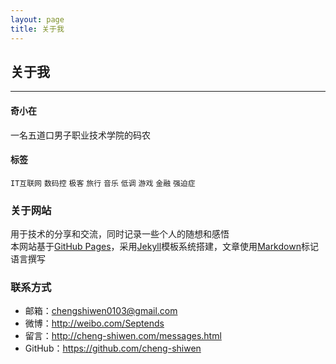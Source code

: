 ```yaml
---
layout: page
title: 关于我
---
```


<h2>关于我</h2>
<hr style="FILTER: alpha(opacity=100,finishopacity=0,style=3)" color="#e8e8e8" size="3" />

#### 奇小在

一名五道口男子职业技术学院的码农

#### 标签

`IT互联网` `数码控` `极客` `旅行` `音乐` `低调` `游戏` `金融` `强迫症`


### 关于网站

用于技术的分享和交流，同时记录一些个人的随想和感悟  
本网站基于<a href="https://pages.github.com" target="_blank">GitHub Pages</a>，采用<a href="http://jekyllrb.com" target="_blank">Jekyll</a>模板系统搭建，文章使用<a href="http://daringfireball.net/projects/markdown/syntax" target="_blank">Markdown</a>标记语言撰写


### 联系方式

 - 邮箱：<a href="mailto:chengshiwen0103@gmail.com">chengshiwen0103@gmail.com</a>
 - 微博：<a href="http://weibo.com/Septends" target="_blank">http://weibo.com/Septends</a>
 - 留言：<a href="/messages.html">http://cheng-shiwen.com/messages.html</a>
 - GitHub：<a href="https://github.com/cheng-shiwen" target="_blank">https://github.com/cheng-shiwen</a>
